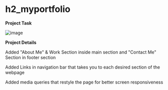 # h2_myportfolio
  **Project Task**
  
  ![image](https://user-images.githubusercontent.com/98142990/156300715-65f765e4-e147-43a0-840e-7ad6b19e4d49.png)
  
  **Project Details**
  
  Added "About Me" & Work Section inside main section and "Contact Me" Section in footer section
  
  Added Links in navigation bar that takes you to each desired section of the webpage
  
  Added media queries that restyle the page for better screen responsiveness
  
